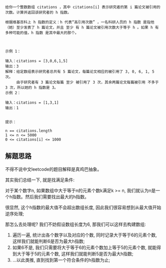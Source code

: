 ```azure
给你一个整数数组 citations ，其中 citations[i] 表示研究者的第 i 篇论文被引用的次数。计算并返回该研究者的 h 指数。

根据维基百科上 h 指数的定义：h 代表“高引用次数” ，一名科研人员的 h 指数 是指他（她）至少发表了 h 篇论文，并且 至少 有 h 篇论文被引用次数大于等于 h 。如果 h 有多种可能的值，h 指数 是其中最大的那个。

 

示例 1：

输入：citations = [3,0,6,1,5]
输出：3 
解释：给定数组表示研究者总共有 5 篇论文，每篇论文相应的被引用了 3, 0, 6, 1, 5 次。
     由于研究者有 3 篇论文每篇 至少 被引用了 3 次，其余两篇论文每篇被引用 不多于 3 次，所以她的 h 指数是 3。
示例 2：

输入：citations = [1,3,1]
输出：1
 

提示：

n == citations.length
1 <= n <= 5000
0 <= citations[i] <= 1000
```
## 解题思路

不得不说中文leetcode的题目解释是真鸡巴抽象。

其实我们总结一下, 就是找满足条件:

对于某个数字n, 如果数组中大于等于n的元素个数k满足k >= n, 我们就认为n是一个h指数。然后我们需要找出最大的h指数。

很显然, 这个h指数的最大值不会超出数组长度, 因此我们很容易想到从最大值开始逆序处理;

那怎么去处理呢? 我们不妨假设数组长度为6, 那我们可以这样去构建数组:

1. 遍历一遍, 统计出各个数字以及对应的个数, 同时记录大于等于6的元素个数, 这样我们就能判断6是否为最大h指数;
2. 如果6不是, 我们只需要将大于等于6的元素个数加上等于5的元素个数, 就能得到大于等于5的元素个数, 这样我们就能判断5是否为最大h指数;
3. ...以此类推, 直到找到第一个符合条件的h指数为止;
